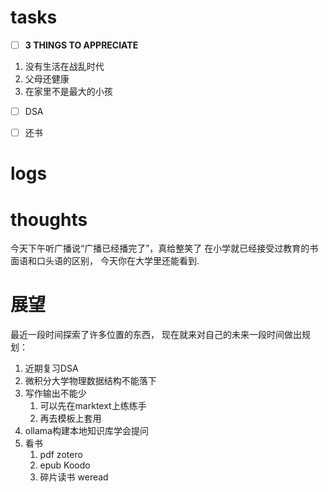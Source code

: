 # tasks
- [ ] **3 THINGS TO APPRECIATE**
1. 没有生活在战乱时代
2. 父母还健康
3. 在家里不是最大的小孩
- [ ] DSA
- [ ] 还书


# logs





# thoughts
今天下午听广播说“广播已经播完了”，真给整笑了
在小学就已经接受过教育的书面语和口头语的区别，
今天你在大学里还能看到.

# 展望
最近一段时间探索了许多位置的东西，
现在就来对自己的未来一段时间做出规划：
1. 近期复习DSA
2. 微积分大学物理数据结构不能落下
3. 写作输出不能少
	1. 可以先在marktext上练练手
	2. 再去模板上套用
4. ollama构建本地知识库学会提问
5. 看书
	1. pdf zotero
	2. epub Koodo
	3. 碎片读书 weread
	